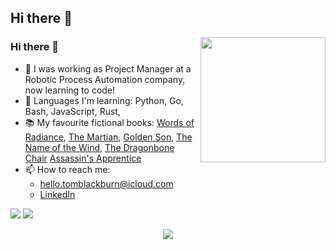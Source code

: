 ## Hi there 👋

<!--
**tomblackburn/tomblackburn** is a ✨ _special_ ✨ repository because its `README.md` (this file) appears on your GitHub profile.

Here are some ideas to get you started:

- 🔭 I’m currently working on ...
- 🌱 I’m currently learning ...
- 👯 I’m looking to collaborate on ...
- 🤔 I’m looking for help with ...
- 💬 Ask me about ...
- 📫 How to reach me: ...
- 😄 Pronouns: ...
- ⚡ Fun fact: ...
-->
<img align='right' src='https://media3.giphy.com/media/v1.Y2lkPTc5MGI3NjExZXd3ZThtNWhlZWZlaGgyZDR1b3E5ajd2NWZldWFneWN5cTFnMmN1eCZlcD12MV9pbnRlcm5hbF9naWZfYnlfaWQmY3Q9Zw/bGgsc5mWoryfgKBx1u/giphy.gif' width='200'>


### Hi there 👋

- 🔭 I was working as Project Manager at a Robotic Process Automation company, now learning to code!
- 🌱 Languages I'm learning: Python, Go, Bash, JavaScript, Rust, 
- 📚 My favourite fictional books: [Words of Radiance](), [The Martian](), [Golden Son](), [The Name of the Wind](), [The Dragonbone Chair]() [Assassin's Apprentice]()
- 📫 How to reach me:
  - [hello.tomblackburn@icloud.com](mailto:hello.tomblackburn@icloud.com)
  - [LinkedIn](https://uk.linkedin.com/in/tomblackburn/)

![](https://raw.githubusercontent.com/tomblackburne/github-status-tomblackburn/master/generated/languages.svg#gh-dark-mode-only)
![](https://raw.githubusercontent.com/tomblackburn/github-status-tomblackburn/master/generated/languages.svg#gh-light-mode-only)


<p align="center">
  <a href="https://skillicons.dev">
    <img src="https://skillicons.dev/icons?i=py,go,bash,js,rust,sqlite,vim,docker,git" />
  </a>
</p>
